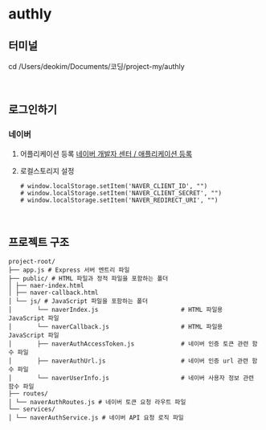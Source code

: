 # authly

## 터미널

cd /Users/deokim/Documents/코딩/project-my/authly

<br>

## 로그인하기

### 네이버

1. 어플리케이션 등록
   [네이버 개발자 센터 / 애플리케이션 등록](https://developers.naver.com/apps/#/register)
2. 로컬스토리지 설정

    ```
    # window.localStorage.setItem('NAVER_CLIENT_ID', "")
    # window.localStorage.setItem('NAVER_CLIENT_SECRET', "")
    # window.localStorage.setItem('NAVER_REDIRECT_URI', "")
    ```

<br>

## 프로젝트 구조

```
project-root/
├── app.js # Express 서버 엔트리 파일
├── public/ # HTML 파일과 정적 파일을 포함하는 폴더
│ ├── naer-index.html
│ ├── naver-callback.html
│ └── js/ # JavaScript 파일을 포함하는 폴더
│       └── naverIndex.js                       # HTML 파일용 JavaScript 파일
│       └── naverCallback.js                    # HTML 파일용 JavaScript 파일
│       ├── naverAuthAccessToken.js             # 네이버 인증 토큰 관련 함수 파일
│       ├── naverAuthUrl.js                     # 네이버 인증 url 관련 함수 파일
│       └── naverUserInfo.js                    # 네이버 사용자 정보 관련 함수 파일
├── routes/
│ └── naverAuthRoutes.js # 네이버 토큰 요청 라우트 파일
└── services/
│ └── naverAuthService.js # 네이버 API 요청 로직 파일
```
